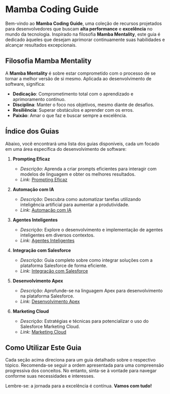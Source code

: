 # Mamba Coding Guide

Bem-vindo ao **Mamba Coding Guide**, uma coleção de recursos projetados para desenvolvedores que buscam **alta performance** e **excelência** no mundo da tecnologia. Inspirado na filosofia **Mamba Mentality**, este guia é dedicado àqueles que desejam aprimorar continuamente suas habilidades e alcançar resultados excepcionais.

## Filosofia Mamba Mentality

A **Mamba Mentality** é sobre estar comprometido com o processo de se tornar a melhor versão de si mesmo. Aplicada ao desenvolvimento de software, significa:

- **Dedicação**: Comprometimento total com o aprendizado e aprimoramento contínuo.
- **Disciplina**: Manter o foco nos objetivos, mesmo diante de desafios.
- **Resiliência**: Superar obstáculos e aprender com os erros.
- **Paixão**: Amar o que faz e buscar sempre a excelência.

## Índice dos Guias

Abaixo, você encontrará uma lista dos guias disponíveis, cada um focado em uma área específica do desenvolvimento de software:

1. **Prompting Eficaz**
   - *Descrição*: Aprenda a criar prompts eficientes para interagir com modelos de linguagem e obter os melhores resultados.
   - *Link*: [Prompting Eficaz](https://mambadev.io/prompting)

2. **Automação com IA**
   - *Descrição*: Descubra como automatizar tarefas utilizando inteligência artificial para aumentar a produtividade.
   - *Link*: [Automação com IA](https://mambadev.io/automation)

3. **Agentes Inteligentes**
   - *Descrição*: Explore o desenvolvimento e implementação de agentes inteligentes em diversos contextos.
   - *Link*: [Agentes Inteligentes](https://mambadev.io/agents)

4. **Integração com Salesforce**
   - *Descrição*: Guia completo sobre como integrar soluções com a plataforma Salesforce de forma eficiente.
   - *Link*: [Integração com Salesforce](https://mambadev.io/salesforce)

5. **Desenvolvimento Apex**
   - *Descrição*: Aprofunde-se na linguagem Apex para desenvolvimento na plataforma Salesforce.
   - *Link*: [Desenvolvimento Apex](https://mambadev.io/apex)

6. **Marketing Cloud**
   - *Descrição*: Estratégias e técnicas para potencializar o uso do Salesforce Marketing Cloud.
   - *Link*: [Marketing Cloud](https://mambadev.io/marketingcloud)

## Como Utilizar Este Guia

Cada seção acima direciona para um guia detalhado sobre o respectivo tópico. Recomenda-se seguir a ordem apresentada para uma compreensão progressiva dos conceitos. No entanto, sinta-se à vontade para navegar conforme suas necessidades e interesses.

Lembre-se: a jornada para a excelência é contínua. **Vamos com tudo!**
